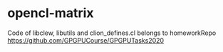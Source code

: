 # opencl-matrix


Code of libclew, libutils and clion_defines.cl belongs to homeworkRepo https://github.com/GPGPUCourse/GPGPUTasks2020 